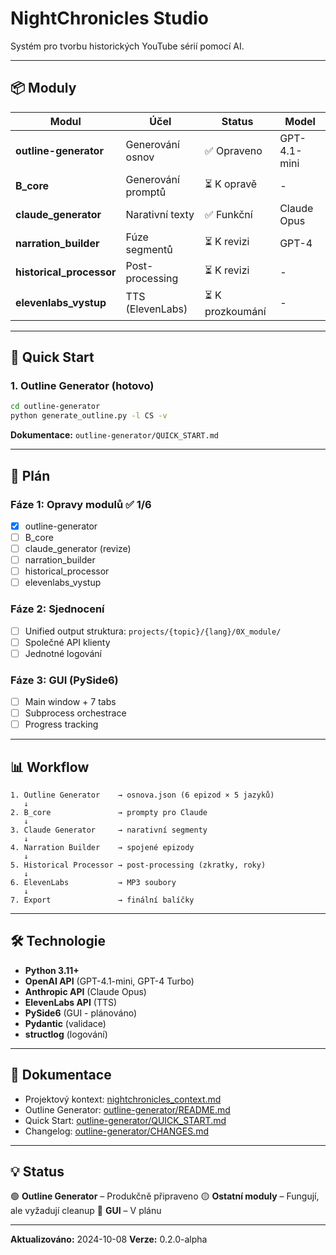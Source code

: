 # NightChronicles Studio

Systém pro tvorbu historických YouTube sérií pomocí AI.

---

## 📦 **Moduly**

| Modul | Účel | Status | Model |
|-------|------|--------|-------|
| **outline-generator** | Generování osnov | ✅ Opraveno | GPT-4.1-mini |
| **B_core** | Generování promptů | ⏳ K opravě | - |
| **claude_generator** | Narativní texty | ✅ Funkční | Claude Opus |
| **narration_builder** | Fúze segmentů | ⏳ K revizi | GPT-4 |
| **historical_processor** | Post-processing | ⏳ K revizi | - |
| **elevenlabs_vystup** | TTS (ElevenLabs) | ⏳ K prozkoumání | - |

---

## 🚀 **Quick Start**

### **1. Outline Generator** (hotovo)
```bash
cd outline-generator
python generate_outline.py -l CS -v
```
**Dokumentace:** `outline-generator/QUICK_START.md`

---

## 🎯 **Plán**

### **Fáze 1: Opravy modulů** ✅ 1/6
- [x] outline-generator
- [ ] B_core
- [ ] claude_generator (revize)
- [ ] narration_builder
- [ ] historical_processor
- [ ] elevenlabs_vystup

### **Fáze 2: Sjednocení**
- [ ] Unified output struktura: `projects/{topic}/{lang}/0X_module/`
- [ ] Společné API klienty
- [ ] Jednotné logování

### **Fáze 3: GUI (PySide6)**
- [ ] Main window + 7 tabs
- [ ] Subprocess orchestrace
- [ ] Progress tracking

---

## 📊 **Workflow**

```
1. Outline Generator    → osnova.json (6 epizod × 5 jazyků)
   ↓
2. B_core               → prompty pro Claude
   ↓
3. Claude Generator     → narativní segmenty
   ↓
4. Narration Builder    → spojené epizody
   ↓
5. Historical Processor → post-processing (zkratky, roky)
   ↓
6. ElevenLabs           → MP3 soubory
   ↓
7. Export               → finální balíčky
```

---

## 🛠️ **Technologie**

- **Python 3.11+**
- **OpenAI API** (GPT-4.1-mini, GPT-4 Turbo)
- **Anthropic API** (Claude Opus)
- **ElevenLabs API** (TTS)
- **PySide6** (GUI - plánováno)
- **Pydantic** (validace)
- **structlog** (logování)

---

## 📝 **Dokumentace**

- Projektový kontext: [nightchronicles_context.md](nightchronicles_context.md)
- Outline Generator: [outline-generator/README.md](outline-generator/README.md)
- Quick Start: [outline-generator/QUICK_START.md](outline-generator/QUICK_START.md)
- Changelog: [outline-generator/CHANGES.md](outline-generator/CHANGES.md)

---

## 💡 **Status**

🟢 **Outline Generator** – Produkčně připraveno
🟡 **Ostatní moduly** – Fungují, ale vyžadují cleanup
🔵 **GUI** – V plánu

---

**Aktualizováno:** 2024-10-08
**Verze:** 0.2.0-alpha
